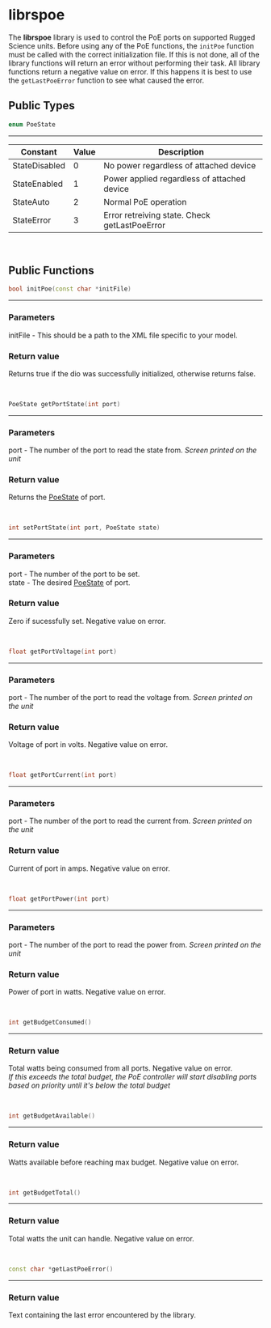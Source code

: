 # librspoe

The **librspoe** library is used to control the PoE ports on supported Rugged Science units. Before using any of the PoE functions, the `initPoe` function must be called with the correct initialization file. If this is not done, all of the library functions will return an error without performing their task. All library functions return a negative value on error. If this happens it is best to use the `getLastPoeError` function to see what caused the error.

## Public Types

```c++
enum PoeState
```
---
| Constant      | Value | Description                                   |
|---------------|-------|-----------------------------------------------|
| StateDisabled | 0     | No power regardless of attached device        |
| StateEnabled  | 1     | Power applied regardless of attached device   |
| StateAuto     | 2     | Normal PoE operation                          |
| StateError    | 3     | Error retreiving state. Check getLastPoeError |

<br>

## Public Functions

```c++
bool initPoe(const char *initFile)
```
---

### Parameters
initFile - This should be a path to the XML file specific to your model.

### Return value
Returns true if the dio was successfully initialized, otherwise returns false.

<br>

```c++
PoeState getPortState(int port)
```
---

### Parameters
port - The number of the port to read the state from. *Screen printed on the unit*

### Return value
Returns the [PoeState](##Public-Types) of port.

<br>

```c++
int setPortState(int port, PoeState state)
```
---

### Parameters
port - The number of the port to be set.\
state - The desired [PoeState](##Public-Types) of port.

### Return value
Zero if sucessfully set. Negative value on error.

<br>

```c++
float getPortVoltage(int port)
```
---

### Parameters
port - The number of the port to read the voltage from. *Screen printed on the unit*

### Return value
Voltage of port in volts. Negative value on error.

<br>

```c++
float getPortCurrent(int port)
```
---

### Parameters
port - The number of the port to read the current from. *Screen printed on the unit*

### Return value
Current of port in amps. Negative value on error.

<br>

```c++
float getPortPower(int port)
```
---

### Parameters
port - The number of the port to read the power from. *Screen printed on the unit*

### Return value
Power of port in watts. Negative value on error.

<br>

```c++
int getBudgetConsumed()
```
---

### Return value
Total watts being consumed from all ports. Negative value on error.\
*If this exceeds the total budget, the PoE controller will start disabling ports based on priority until it's below the total budget*

<br>

```c++
int getBudgetAvailable()
```
---

### Return value
Watts available before reaching max budget. Negative value on error.

<br>

```c++
int getBudgetTotal()
```
---

### Return value
Total watts the unit can handle. Negative value on error.

<br>

```c++
const char *getLastPoeError()
```
---

### Return value
Text containing the last error encountered by the library.